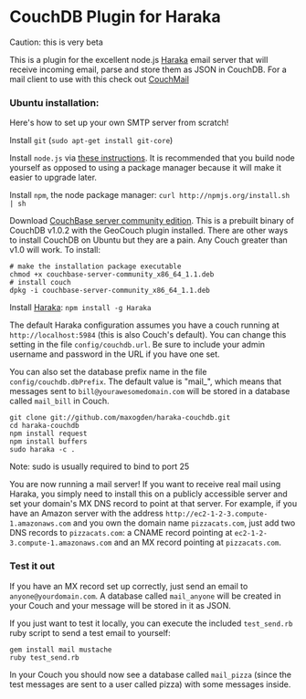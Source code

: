# CouchDB Plugin for Haraka

Caution: this is very beta

This is a plugin for the excellent node.js [Haraka](https://github.com/baudehlo/Haraka) email server that will receive incoming email, parse and store them as JSON in CouchDB. For a mail client to use with this check out [CouchMail](https://github.com/maxogden/couchmail)

### Ubuntu installation:

Here's how to set up your own SMTP server from scratch!

Install `git` (`sudo apt-get install git-core`)

Install `node.js` via [these instructions](https://github.com/joyent/node/wiki/Installation). It is recommended that you build node yourself as opposed to using a package manager because it will make it easier to upgrade later.

Install `npm`, the node package manager: `curl http://npmjs.org/install.sh | sh`
  
Download [CouchBase server community edition](http://info.couchbase.com/couchbaseCEdownload.html). This is a prebuilt binary of CouchDB v1.0.2 with the GeoCouch plugin installed. There are other ways to install CouchDB on Ubuntu but they are a pain. Any Couch greater than v1.0 will work. To install:

    # make the installation package executable
    chmod +x couchbase-server-community_x86_64_1.1.deb
    # install couch
    dpkg -i couchbase-server-community_x86_64_1.1.deb

Install [Haraka](https://github.com/baudehlo/Haraka): `npm install -g Haraka`

The default Haraka configuration assumes you have a couch running at `http://localhost:5984` (this is also Couch's default). You can change this setting in the file `config/couchdb.url`. Be sure to include your admin username and password in the URL if you have one set.

You can also set the database prefix name in the file `config/couchdb.dbPrefix`. The default value is "mail_", which means that messages sent to `bill@yourawesomedomain.com` will be stored in a database called `mail_bill` in Couch.

    git clone git://github.com/maxogden/haraka-couchdb.git
    cd haraka-couchdb
    npm install request
    npm install buffers
    sudo haraka -c .

Note: sudo is usually required to bind to port 25

You are now running a mail server! If you want to receive real mail using Haraka, you simply need to install this on a publicly accessible server and set your domain's MX DNS record to point at that server. For example, if you have an Amazon server with the address `http://ec2-1-2-3.compute-1.amazonaws.com` and you own the domain name `pizzacats.com`, just add two DNS records to `pizzacats.com`: a CNAME record pointing at `ec2-1-2-3.compute-1.amazonaws.com` and an MX record pointing at `pizzacats.com`.

### Test it out

If you have an MX record set up correctly, just send an email to `anyone@yourdomain.com`. A database called `mail_anyone` will be created in your Couch and your message will be stored in it as JSON.

If you just want to test it locally, you can execute the included `test_send.rb` ruby script to send a test email to yourself:

    gem install mail mustache
    ruby test_send.rb
    
In your Couch you should now see a database called `mail_pizza` (since the test messages are sent to a user called pizza) with some messages inside.